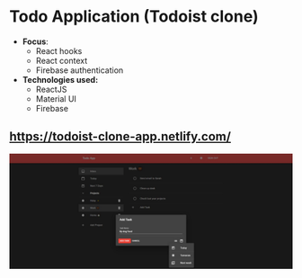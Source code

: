 # Todo Application (Todoist clone)

* **Focus**: 
  * React hooks
  * React context
  * Firebase authentication
* **Technologies used:** 
  * ReactJS 
  * Material UI
  * Firebase

## https://todoist-clone-app.netlify.com/
![Website Preview](https://raw.githubusercontent.com/urosradosavljevic/ReactJS-Todo-App-with-auth/master/preview.JPG)
